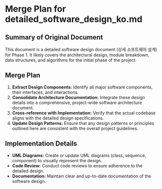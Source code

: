 # Merge Plan for detailed_software_design_ko.md

## Summary of Original Document
This document is a detailed software design document (상세 소프트웨어 설계) for Phase 1. It likely covers the architectural design, module breakdown, data structures, and algorithms for the initial phase of the project.

## Merge Plan
1.  **Extract Design Components:** Identify all major software components, their interfaces, and interactions.
2.  **Consolidate Architecture Documentation:** Integrate these design details into a comprehensive, project-wide software architecture document.
3.  **Cross-reference with Implementation:** Verify that the actual codebase aligns with the detailed design specifications.
4.  **Update Design Patterns:** Ensure that any design patterns or principles outlined here are consistent with the overall project guidelines.

## Implementation Details
-   **UML Diagrams:** Create or update UML diagrams (class, sequence, component) to visually represent the design.
-   **Code Review:** Conduct code reviews to ensure adherence to the detailed design.
-   **Documentation:** Maintain clear and up-to-date documentation of the software design.
